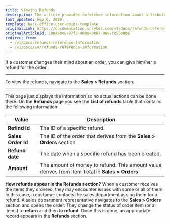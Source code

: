 ```yaml
---
title: Viewing Refunds
description: The article provides reference information about attributes Back Office users see when viewing the list of refunds.
last_updated: Sep 6, 2019
template: back-office-user-guide-template
originalLink: https://documentation.spryker.com/v1/docs/refunds-reference-information
originalArticleId: 5004abc8-87f2-4088-8e07-00e7fc55e8b6
redirect_from:
  - /v1/docs/refunds-reference-information
  - /v1/docs/en/refunds-reference-information
---
```


If a customer changes their mind about an order, you can give him/her a refund for the order.
***
To view the refunds, navigate to the **Sales > Refunds** section.
***
This page just displays the information so no actual actions can be done there.
On the **Refunds** page you see the **List of refunds** table that contains the following information:

| Value |Description  |
| --- | --- |
| **Refind Id**| The ID of a specific refund. |
|**Sales Order Id**  |The ID of the order that derives from the **Sales > Orders** section. |
| **Refund date** |The date when a specific refund has been created.|
| **Amount** |The amount of money to refund. This amount value derives from Item Total in **Sales > Orders**.|

**How refunds appear in the Refunds section?**
When a customer receives the items they ordered, they may encounter issues with some or all of them. In this case, a customer contacts the sales department asking them for a refund. A sales department representative navigates to the **Sales > Orders** section and opens the order. They change the status of order item (or all items) to **return** and then to **refund**. Once this is done, an appropriate record appears in the **Refunds** section.
